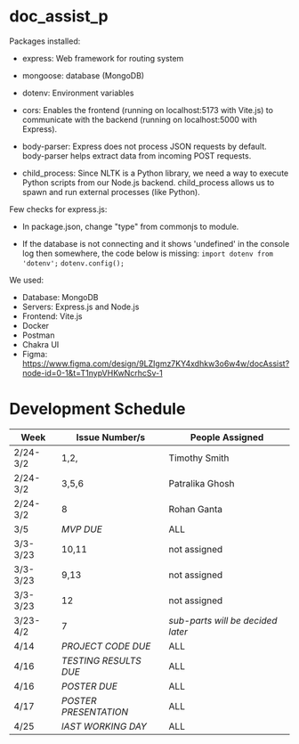 # doc_assist_p


Packages installed: 
* express: Web framework for routing system
* mongoose: database (MongoDB)
* dotenv: Environment variables
* cors: Enables the frontend (running on localhost:5173 with Vite.js) to communicate with the backend (running on localhost:5000 with Express).

* body-parser: Express does not process JSON requests by default. body-parser helps extract data from incoming POST requests.

* child_process: Since NLTK is a Python library, we need a way to execute Python scripts from our Node.js backend. child_process allows us to spawn and run external processes (like Python).

Few checks for express.js:
* In package.json, change "type" from commonjs to module.

* If the database is not connecting and it shows 'undefined' in the console log then somewhere, the code below is missing:
`import dotenv from 'dotenv';`
`dotenv.config();`

We used:
* Database: MongoDB
* Servers: Express.js and Node.js
* Frontend: Vite.js
* Docker
* Postman
* Chakra UI
* Figma: https://www.figma.com/design/9LZIgmz7KY4xdhkw3o6w4w/docAssist?node-id=0-1&t=T1nypVHKwNcrhcSv-1


# Development Schedule
| Week  | Issue Number/s | People Assigned |
| ------------- | ------------- | ------------- |
| 2/24-3/2 | 1,2, | Timothy Smith |
| 2/24-3/2 | 3,5,6 | Patralika Ghosh |
| 2/24-3/2 | 8 | Rohan Ganta |
| 3/5 | *MVP DUE* | ALL |
| 3/3-3/23 | 10,11 | not assigned |
| 3/3-3/23 | 9,13 | not assigned |
| 3/3-3/23 | 12 | not assigned |
| 3/23-4/2 | 7 | *sub-parts will be decided later* |
| 4/14 | *PROJECT CODE DUE* | ALL |
| 4/16 | *TESTING RESULTS DUE* | ALL |
| 4/16 | *POSTER DUE* | ALL |
| 4/17 | *POSTER PRESENTATION* | ALL |
| 4/25 | *lAST WORKING DAY* | ALL |
